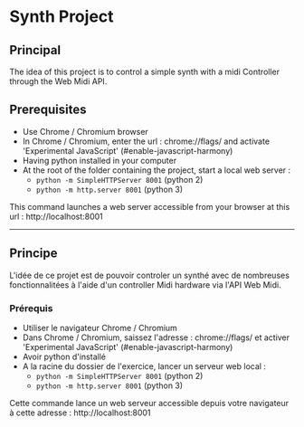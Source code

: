 # Synth Project

## Principal

The idea of this project is to control a simple synth with a midi Controller through the Web Midi API.

## Prerequisites

- Use Chrome / Chromium browser
- In Chrome / Chromium, enter the url : chrome://flags/ and activate 'Experimental JavaScript' (#enable-javascript-harmony)
- Having python installed in your computer
- At the root of the folder containing the project, start a local web server :
    - ```python -m SimpleHTTPServer 8001``` (python 2)
    - ```python -m http.server 8001``` (python 3)

This command launches a web server accessible from your browser at this url : http://localhost:8001

-----------------------------------------------------------------------------------------------------------------------------------------------------

## Principe

L'idée de ce projet est de pouvoir controler un synthé avec de nombreuses fonctionnalitées à l'aide d'un controller Midi hardware via l'API Web Midi.

### Prérequis

- Utiliser le navigateur Chrome / Chromium
- Dans Chrome / Chromium, saissez l'adresse : chrome://flags/ et activer 'Experimental JavaScript' (#enable-javascript-harmony)
- Avoir python d'installé
- A la racine du dossier de l'exercice, lancer un serveur web local :
    - ```python -m SimpleHTTPServer 8001``` (python 2)
    - ```python -m http.server 8001``` (python 3)

 Cette commande lance un web serveur accessible depuis votre navigateur à cette adresse : http://localhost:8001
